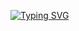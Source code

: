 [![Typing SVG](https://readme-typing-svg.herokuapp.com?font=Abril+Fatface&size=25&pause=2500&color=BB9330&center=true&vCenter=true&width=750&lines=Hello+my+name+is+Luis+Felipe+and+I'm+writing+my+pages+)](https://git.io/typing-svg)
